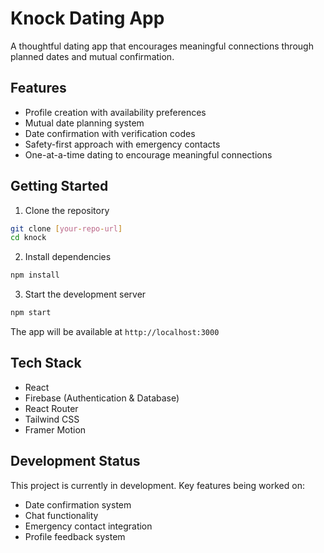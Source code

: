 # Knock Dating App

A thoughtful dating app that encourages meaningful connections through planned dates and mutual confirmation.

## Features

- Profile creation with availability preferences
- Mutual date planning system
- Date confirmation with verification codes
- Safety-first approach with emergency contacts
- One-at-a-time dating to encourage meaningful connections

## Getting Started

1. Clone the repository
```bash
git clone [your-repo-url]
cd knock
```

2. Install dependencies
```bash
npm install
```

3. Start the development server
```bash
npm start
```

The app will be available at `http://localhost:3000`

## Tech Stack

- React
- Firebase (Authentication & Database)
- React Router
- Tailwind CSS
- Framer Motion

## Development Status

This project is currently in development. Key features being worked on:
- Date confirmation system
- Chat functionality
- Emergency contact integration
- Profile feedback system 